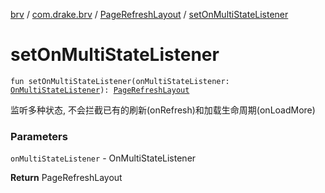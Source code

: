 [brv](../../index.md) / [com.drake.brv](../index.md) / [PageRefreshLayout](index.md) / [setOnMultiStateListener](./set-on-multi-state-listener.md)

# setOnMultiStateListener

`fun setOnMultiStateListener(onMultiStateListener: `[`OnMultiStateListener`](../../com.drake.brv.listener/-on-multi-state-listener/index.md)`): `[`PageRefreshLayout`](index.md)

监听多种状态, 不会拦截已有的刷新(onRefresh)和加载生命周期(onLoadMore)

### Parameters

`onMultiStateListener` - OnMultiStateListener

**Return**
PageRefreshLayout

